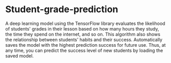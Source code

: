 # Student-grade-prediction

A deep learning model using the TensorFlow library evaluates the likelihood of students' grades in their lesson based on how many hours they study, the time they spend on the internet, and so on. This algorithm also shows the relationship between students' habits and their success. Automatically saves the model with the highest prediction success for future use. Thus, at any time, you can predict the success level of new students by loading the saved model.
